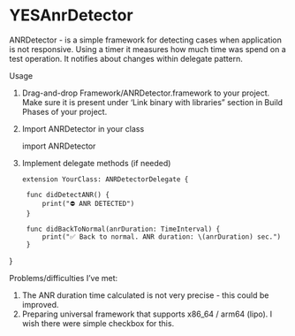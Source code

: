 # YESAnrDetector

ANRDetector - is a simple framework for detecting cases when application is not responsive.
Using a timer it measures how much time was spend on a test operation. It notifies about changes within delegate pattern.

Usage
1. Drag-and-drop Framework/ANRDetector.framework to your project. Make sure it is present under ‘Link binary with libraries” section in Build Phases of your project.
2. Import ANRDetector in your class 
	
	import ANRDetector

3. Implement delegate methods (if needed)
	
       extension YourClass: ANRDetectorDelegate {

        func didDetectANR() {
            print("⛔️ ANR DETECTED")
        }

        func didBackToNormal(anrDuration: TimeInterval) {
            print("✅ Back to normal. ANR duration: \(anrDuration) sec.")
        }
}


Problems/difficulties I’ve met:

1. The ANR duration time calculated is not very precise - this could be improved.
2. Preparing universal framework that supports x86_64 / arm64 (lipo). I wish there were simple checkbox for this.
